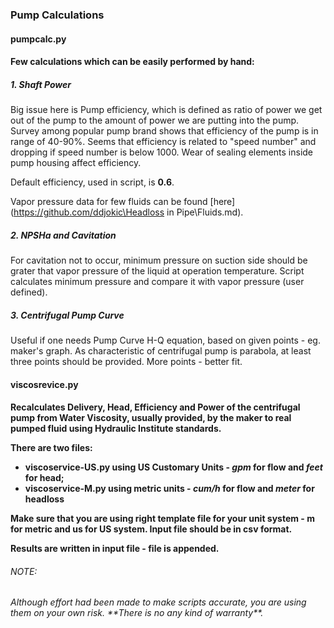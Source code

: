 <h3>Pump Calculations</h3>

<h4>pumpcalc.py<h4>
Few calculations which can be easily performed by hand:</p>

<h5>1. Shaft Power</h5>

Big issue here is Pump efficiency, which is defined as ratio of power we get out of the pump to the amount of power we are putting into the pump. Survey among popular pump brand shows that efficiency of the pump is in range of 40-90%. Seems that efficiency is related to "speed number" and dropping if speed number is below 1000. Wear of sealing elements inside pump housing affect efficiency.</p>
Default efficiency, used in script, is **0.6**.</p>
Vapor pressure data for few fluids can be found [here](https://github.com/ddjokic\Headloss in Pipe\Fluids.md).

<h5>2. NPSHa and Cavitation</h5>

For cavitation not to occur, minimum pressure on suction side should be grater that vapor pressure of the liquid at operation temperature. Script calculates minimum pressure and compare it with vapor pressure (user defined).</p>

<h5>3. Centrifugal Pump Curve</h5>

Useful if one needs Pump Curve H-Q equation, based on given points - eg. maker's graph. As characteristic of centrifugal pump is parabola, at least three points should be provided. More points - better fit.

<h4> viscosrevice.py<h4>

Recalculates Delivery, Head, Efficiency and Power of the centrifugal pump from **Water Viscosity**, usually provided, by the maker to real pumped fluid using **Hydraulic Institute** standards.

There are two files:
- viscoservice-US.py using US Customary Units - *gpm* for flow and *feet* for head;
- viscoservice-M.py using metric units - *cum/h* for flow and *meter* for headloss

Make sure that you are using right template file for your unit system - m for metric and us for US system. Input file should be in csv format.

Results are written in input file - file is appended.

<h6>NOTE:<h6>
Although effort had been made to make scripts accurate, you are using them on your own risk. **There is no any kind of warranty**.
